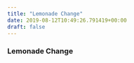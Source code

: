 ```yaml
---
title: "Lemonade Change"
date: 2019-08-12T10:49:26.791419+00:00
draft: false
---
```


### Lemonade Change
